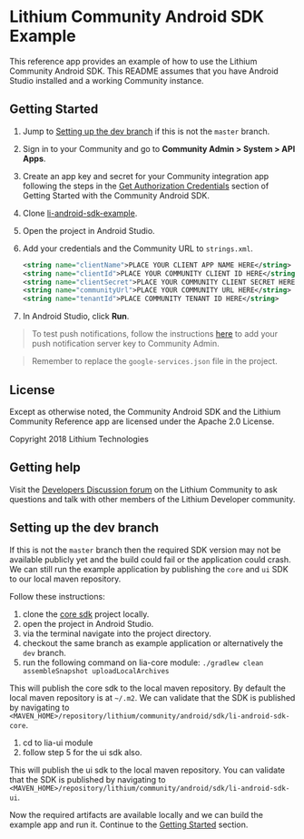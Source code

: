 # Lithium Community Android SDK Example  

This reference app provides an example of how to use the Lithium Community Android SDK.
This README assumes that you have Android Studio installed and a working Community instance.

## Getting Started

1. Jump to [Setting up the dev branch](#setting-up-the-dev-branch) if this is not the `master` branch.
1. Sign in to your Community and go to **Community Admin > System > API Apps**.
1. Create an app key and secret for your Community integration app following the steps in the [Get Authorization Credentials](https://github.com/lithiumtech/lia-sdk-android/wiki/Getting-Started-with-the-Community-Android-SDK#get-app-credentials) section of Getting Started with the Community Android SDK.
1. Clone [li-android-sdk-example](https://github.com/lithiumtech/lia-sdk-android/tree/master/lia-demo).
1. Open the project in Android Studio.
1. Add your credentials and the Community URL to `strings.xml`.

    ```xml
    <string name="clientName">PLACE YOUR CLIENT APP NAME HERE</string>
    <string name="clientId">PLACE YOUR COMMUNITY CLIENT ID HERE</string>
    <string name="clientSecret">PLACE YOUR COMMUNITY CLIENT SECRET HERE</string>
    <string name="communityUrl">PLACE YOUR COMMUNITY URL HERE</string>
    <string name="tenantId">PLACE COMMUNITY TENANT ID HERE</string>
    ```    
1. In Android Studio, click **Run**.

> To test push notifications, follow the instructions [here](https://github.com/lithiumtech/lia-sdk-android/wiki/Setting-up-push-notifications) to add 
your push notification server key to Community Admin.

> Remember to replace the `google-services.json` file in the project.

## License

Except as otherwise noted, the Community Android SDK and the Lithium Community Reference app are licensed under the Apache 2.0 License.

Copyright 2018 Lithium Technologies

## Getting help

Visit the [Developers Discussion forum](https://community.lithium.com/t5/Developers-Discussion/bd-p/studio) on the Lithium Community to ask questions and talk with other members of the Lithium Developer community.

## Setting up the dev branch

If this is not the `master` branch then the required SDK version may not be available
publicly yet and the build could fail or the application could crash. We can still run the
example application by publishing the `core` and `ui` SDK to our local maven repository.

Follow these instructions:

1. clone the [core sdk](https://github.com/lithiumtech/lia-sdk-android) project locally.
1. open the project in Android Studio.
1. via the terminal navigate into the project directory.
1. checkout the same branch as example application or alternatively the `dev` branch.
1. run the following command on lia-core module: `./gradlew clean assembleSnapshot uploadLocalArchives`

This will publish the core sdk to the local maven repository. By default the local maven repository
is at `~/.m2`. We can validate that the SDK is published by navigating to 
`<MAVEN_HOME>/repository/lithium/community/android/sdk/li-android-sdk-core`.

1. cd to lia-ui module
1. follow step 5 for the ui sdk also.

This will publish the ui sdk to the local maven repository. You can validate that the SDK is published by
navigating to `<MAVEN_HOME>/repository/lithium/community/android/sdk/li-android-sdk-ui`.

Now the required artifacts are available locally and we can build the example app and run it. Continue
to the [Getting Started](#getting-started) section.
